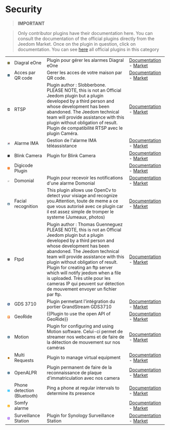 
# Security


>**IMPORTANT**

>Only contributor plugins have their documentation here. You can consult the documentation of the official plugins directly from the Jeedom Market. Once on the plugin in question, click on documentation.
>You can see [here](https://market.jeedom.com/index.php?v=d&p=market&type=plugin&categorie=security) all official plugins in this category

| | | | |
|--- | --- | --- | ---|
|<img src="Diagral_eOne/Diagral_eOne_icon.png" class="pluginLogo" width="100" />|Diagral eOne|Plugin pour gérer les alarmes Diagral eOne|[Documentation](https://mguyard.github.io/Jeedom-Diagral_eOne/#language#/) - [Market](https://market.jeedom.com/index.php?v=d&p=market_display&id=3820)|
|<img src="QRacces/QRacces_icon.png" class="pluginLogo" width="100" />|Acces par QR code|Gerer les acces de votre maison par QR code.|[Documentation](http://mika-nt28.github.io/Documentations/QRacces/#language#) - [Market](https://market.jeedom.com/index.php?v=d&p=market_display&id=3758)|
|<img src="RTSP/RTSP_icon.png" class="pluginLogo" width="100" />|RTSP|Plugin author : Slobberbone.<br/>PLEASE NOTE, this is not an Official Jeedom plugin but a plugin developed by a third person and whose development has been abandoned. The Jeedom technical team will provide assistance with this plugin without obligation of result. Plugin de compatibilité RTSP avec le plugin Caméra.|[Documentation](https://jeedom.github.io/plugin-RTSP/#language#/) - [Market](https://market.jeedom.com/index.php?v=d&p=market_display&id=2177)|
|<img src="alarme_IMA/alarme_IMA_icon.png" class="pluginLogo" width="100" />|Alarme IMA|Gestion de l'alarme IMA téléassistance|[Documentation](https://lplancke.github.io/jeedom_alarme_IMA/#language#/) - [Market](https://market.jeedom.com/index.php?v=d&p=market_display&id=3184)|
|<img src="blink_camera/blink_camera_icon.png" class="pluginLogo" width="100" />|Blink Camera|Plugin for Blink Camera|[Documentation](https://d9-197.github.io/blink_camera/#language#) - [Market](https://market.jeedom.com/index.php?v=d&p=market_display&id=3776)|
|<img src="digicode/digicode_icon.png" class="pluginLogo" width="100" />|Digicode Plugin||[Documentation](https://jmz84.github.io/plugin-digicode/#language#/) - [Market](https://market.jeedom.com/index.php?v=d&p=market_display&id=3436)|
|<img src="domonial/domonial_icon.png" class="pluginLogo" width="100" />|Domonial|Plugin pour recevoir les notifications d'une alarme Domonial|[Documentation](https://apages2.github.io/pluginjeedom-domonial/#language#/) - [Market](https://market.jeedom.com/index.php?v=d&p=market_display&id=2857)|
|<img src="facerecognition/facerecognition_icon.png" class="pluginLogo" width="100" />|Facial recognition|This plugin allows use OpenCv to detect your visiage and recognize you.Attention, toute de meme a ce que vous autorisé avec ce plugin car il est assez simple de tromper le systeme (Jumeaux, photos)|[Documentation](http://mika-nt28.github.io/Documentations/facerecognition/#language#/) - [Market](https://market.jeedom.com/index.php?v=d&p=market_display&id=3863)|
|<img src="ftpd/ftpd_icon.png" class="pluginLogo" width="100" />|Ftpd|Plugin author : Thomas Guenneguez<br>PLEASE NOTE, this is not an Official Jeedom plugin but a plugin developed by a third person and whose development has been abandoned. The Jeedom technical team will provide assistance with this plugin without obligation of result.<br>Plugin for creating an ftp server which will notify jeedom when a file is uploaded. Très utile pour les cameras IP qui peuvent sur détection de mouvement envoyer un fichier par ftp.|[Documentation](https://jeedom.github.io/documentation/third_plugin/ftpd/#language#/index.html) - [Market](https://market.jeedom.com/index.php?v=d&p=market_display&id=2843)|
|<img src="gds3710/gds3710_icon.png" class="pluginLogo" width="100" />|GDS 3710|Plugin permetant l'intégration du portier GrandStream GDS3710|[Documentation](https://ripleyxlr8.github.io/jeedom-plugin-gds3710/#language#/) - [Market](https://market.jeedom.com/index.php?v=d&p=market_display&id=3487)|
|<img src="georide/georide_icon.png" class="pluginLogo" width="100" />|GeoRide|{{Plugin to use the open API of GeoRide}}|[Documentation](https://github.com/ImoucheG/GeoRide-Jeedom-Source) - [Market](https://market.jeedom.com/index.php?v=d&p=market_display&id=3714)|
|<img src="motion/motion_icon.png" class="pluginLogo" width="100" />|Motion|Plugin for configuring and using Motion software. Celui-ci permet de streamer nos webcams et de faire de la détection de mouvement sur nos caméras|[Documentation](https://mika-nt28.github.io/Documentations/motion/#language#/) - [Market](https://market.jeedom.com/index.php?v=d&p=market_display&id=1542)|
|<img src="multiRequests/multiRequests_icon.png" class="pluginLogo" width="100" />|Multi Requests|Plugin to manage virtual equipment|[Documentation](https://github.com/KiwiHC16/multi-requests/tree/beta/docs) - [Market](https://market.jeedom.com/index.php?v=d&p=market_display&id=3441)|
|<img src="openalpr/openalpr_icon.png" class="pluginLogo" width="100" />|OpenALPR|Plugin permanent de faire de la reconnaissance de plaque d'immatriculation avec nos camera|[Documentation](https://mika-nt28.github.io/Documentations/openalpr/#language#) - [Market](https://market.jeedom.com/index.php?v=d&p=market_display&id=1613)|
|<img src="phone_detection/phone_detection_icon.png" class="pluginLogo" width="100" />|Phone detection (Bluetooth)|Ping a phone at regular intervals to determine its presence|[Documentation](https://github.com/sebmafate/phone_detection) - [Market](https://market.jeedom.com/index.php?v=d&p=market_display&id=3852)|
|<img src="protexiom/protexiom_icon.png" class="pluginLogo" width="100" />|Somfy alarme||[Documentation](https://fdp1nm.github.io/plugin-protexiom/#language#/) - [Market](https://market.jeedom.com/index.php?v=d&p=market_display&id=510)|
|<img src="surveillanceStation/surveillanceStation_icon.png" class="pluginLogo" width="100" />|Surveillance Station|Plugin for Synology Surveillance Station|[Documentation](https://surveillancestation.github.io/surveillancestation/surveillancestation/en_US/) - [Market](https://market.jeedom.com/index.php?v=d&p=market_display&id=1303)|
